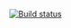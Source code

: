 [![Build status](https://ci.appveyor.com/api/projects/status/2hukf0favimthhne?svg=true)](https://ci.appveyor.com/project/Fredik66/json-shema)